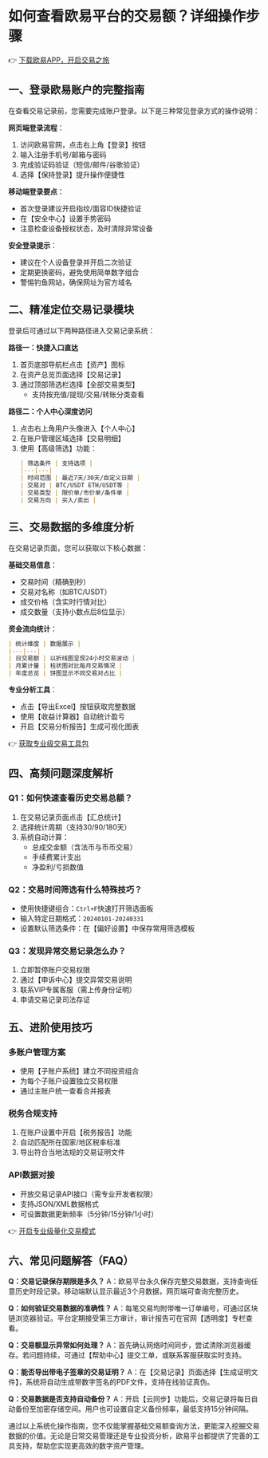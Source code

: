 # 如何查看欧易平台的交易额？详细操作步骤

👉 [下载欧易APP，开启交易之旅](https://bit.ly/okx_welcome)

## 一、登录欧易账户的完整指南

在查看交易记录前，您需要完成账户登录。以下是三种常见登录方式的操作说明：

**网页端登录流程**：
1. 访问欧易官网，点击右上角【登录】按钮
2. 输入注册手机号/邮箱与密码
3. 完成验证码验证（短信/邮件/谷歌验证）
4. 选择【保持登录】提升操作便捷性

**移动端登录要点**：
- 首次登录建议开启指纹/面容ID快捷验证
- 在【安全中心】设置手势密码
- 注意检查设备授权状态，及时清除异常设备

**安全登录提示**：
- 建议在个人设备登录并开启二次验证
- 定期更换密码，避免使用简单数字组合
- 警惕钓鱼网站，确保网址为官方域名

## 二、精准定位交易记录模块

登录后可通过以下两种路径进入交易记录系统：

**路径一：快捷入口直达**
1. 首页底部导航栏点击【资产】图标
2. 在资产总览页面选择【交易记录】
3. 通过顶部筛选栏选择【全部交易类型】
   - 支持按充值/提现/交易/转账分类查看

**路径二：个人中心深度访问**
1. 点击右上角用户头像进入【个人中心】
2. 在账户管理区域选择【交易明细】
3. 使用【高级筛选】功能：
   ```markdown
   | 筛选条件 | 支持选项 |
   |---|---|
   | 时间范围 | 最近7天/30天/自定义日期 |
   | 交易对 | BTC/USDT ETH/USDT等 |
   | 交易类型 | 限价单/市价单/条件单 |
   | 交易方向 | 买入/卖出 |
   ```

## 三、交易数据的多维度分析

在交易记录页面，您可以获取以下核心数据：

**基础交易信息**：
- 交易时间（精确到秒）
- 交易对名称（如BTC/USDT）
- 成交价格（含实时行情对比）
- 成交数量（支持小数点后8位显示）

**资金流向统计**：
```markdown
| 统计维度 | 数据展示 |
|---|---|
| 日交易额 | 以折线图呈现24小时交易波动 |
| 月累计量 | 柱状图对比每月交易情况 |
| 年度总览 | 饼图显示不同交易对占比 |
```

**专业分析工具**：
- 点击【导出Excel】按钮获取完整数据
- 使用【收益计算器】自动统计盈亏
- 开启【交易分析报告】生成可视化图表

👉 [获取专业级交易工具包](https://bit.ly/okx_welcome)

## 四、高频问题深度解析

### Q1：如何快速查看历史交易总额？
1. 在交易记录页面点击【汇总统计】
2. 选择统计周期（支持30/90/180天）
3. 系统自动计算：
   - 总成交金额（含法币与币币交易）
   - 手续费累计支出
   - 净盈利/亏损数值

### Q2：交易时间筛选有什么特殊技巧？
- 使用快捷键组合：`Ctrl+F`快速打开筛选面板
- 输入特定日期格式：`20240101-20240331`
- 设置默认筛选条件：在【偏好设置】中保存常用筛选模板

### Q3：发现异常交易记录怎么办？
1. 立即暂停账户交易权限
2. 通过【申诉中心】提交异常交易说明
3. 联系VIP专属客服（需上传身份证明）
4. 申请交易记录司法存证

## 五、进阶使用技巧

### 多账户管理方案
- 使用【子账户系统】建立不同投资组合
- 为每个子账户设置独立交易权限
- 通过主账户统一查看合并报表

### 税务合规支持
1. 在账户设置中开启【税务报告】功能
2. 自动匹配所在国家/地区税率标准
3. 导出符合当地法规的交易证明文件

### API数据对接
- 开放交易记录API接口（需专业开发者权限）
- 支持JSON/XML数据格式
- 可设置数据更新频率（5分钟/15分钟/1小时）

👉 [开启专业级量化交易模式](https://bit.ly/okx_welcome)

## 六、常见问题解答（FAQ）

**Q：交易记录保存期限是多久？**
A：欧易平台永久保存完整交易数据，支持查询任意历史时段记录。移动端默认显示最近3个月数据，网页端可查询完整历史。

**Q：如何验证交易数据的准确性？**
A：每笔交易均附带唯一订单编号，可通过区块链浏览器验证。平台定期接受第三方审计，审计报告可在官网【透明度】专栏查看。

**Q：交易额显示异常如何处理？**
A：首先确认网络时间同步，尝试清除浏览器缓存。若问题持续，可通过【帮助中心】提交工单，或联系客服获取实时支持。

**Q：能否导出带电子签章的交易证明？**
A：在【交易记录】页面选择【生成证明文件】，系统将自动生成带数字签名的PDF文件，支持在线验证真伪。

**Q：交易数据是否支持自动备份？**
A：开启【云同步】功能后，交易记录将每日自动备份至加密存储空间。用户也可设置自定义备份频率，最低支持15分钟间隔。

通过以上系统化操作指南，您不仅能掌握基础交易额查询方法，更能深入挖掘交易数据的价值。无论是日常交易管理还是专业投资分析，欧易平台都提供了完善的工具支持，帮助您实现更高效的数字资产管理。